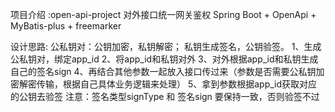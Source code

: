 项目介绍 :open-api-project 对外接口统一网关鉴权
Spring Boot + OpenApi + MyBatis-plus + freemarker

设计思路:
公私钥对：公钥加密，私钥解密；  私钥生成签名，公钥验签。
1、生成公私钥对，绑定app_id
2、将app_id和私钥对外
3、对外根据app_id和私钥生成自己的签名sign
4、再结合其他参数一起放入接口传过来（参数是否需要公私钥加密解密传输，根据自己具体业务逻辑来处理）
5、拿到参数根据app_id获取对应的公钥去验签
注意：签名类型signType  和  签名sign  要保持一致，否则验签不过
